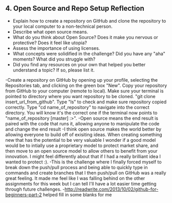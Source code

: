 ## 4. Open Source and Repo Setup Reflection

- Explain how to create a repository on GitHub and clone the repository to your local computer to a non-technical person.
- Describe what open source means.
- What do you think about Open Source? Does it make you nervous or protective? Does it feel like utopia?
- Assess the importance of using licenses.
- What concepts were solidified in the challenge? Did you have any "aha" moments? What did you struggle with?
- Did you find any resources on your own that helped you better understand a topic? If so, please list it.

-Create a repository on GitHub by opening up your profile, selecting the Repositories tab, and clicking on the green box "New". Copy your repository from GitHub to your computer (remote to local). Make sure your terminal is pointed to directory where you want repository to be cloned. "git clone insert_url_from_github". Type "ls" to check and make sure repository copied correctly. Type "cd name_of_repository" to navigate into the correct directory. You will know it's the correct one if the terminal now points to "name_of_repository [master] :>".
-Open source means the end result is paired with the code that runs it, allowing anyone to manipulate the code and change the end result
-I think open source makes the world better by allowing everyone to build off of exisiting ideas. When creating something new that has the potential to be very valuable I wonder if a good model would be to intially use a proprietary model to protect market share, and then move to an open source model to allow others to benefit from your innovation. I might feel differently about that if I had a really brilliant idea I wanted to protect :).
-This is the challenge where I finally forced myself to break down the push/pull process and being able to quickly type in commands and create branches that I then push/pull on GitHub was a really great feeling. It made me feel like I was falling behind on the other assignments for this week but I can tell I'll have a lot easier time getting through future challenges.
-http://readwrite.com/2013/10/02/github-for-beginners-part-2 helped fill in some blanks for me